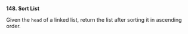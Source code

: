 **148. Sort List**

Given the `head` of a linked list, return the list after sorting it in ascending order.